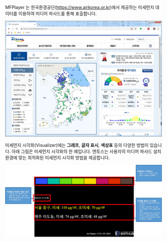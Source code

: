 MFPlayer 는 한국환경공단(https://www.airkorea.or.kr)에서 제공하는 미세먼지 데이터를 이용하여 미디어 파사드를 통해 표출합니다.

![](img/airkorea.jpg)

미세먼지 시각화(Visualizer)에는 **그래프**, **글자 표시**, **색상표** 등의 다양한 방법이 있습니다. 아래 그림은 미세먼지 시각화의 한 예입니다. 엔토스는 사용자의 미디어 파사드 설치환경에 맞는 최적화된 미세먼지 시각화 방법을 제공합니다.

![](img/air_pollution.jpg)